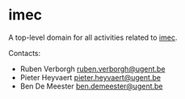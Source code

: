 imec
===

A top-level domain for all activities related to [imec](https://www.imec-int.com/en/home).

Contacts: 
* Ruben Verborgh <ruben.verborgh@ugent.be>
* Pieter Heyvaert <pieter.heyvaert@ugent.be>
* Ben De Meester <ben.demeester@ugent.be>
